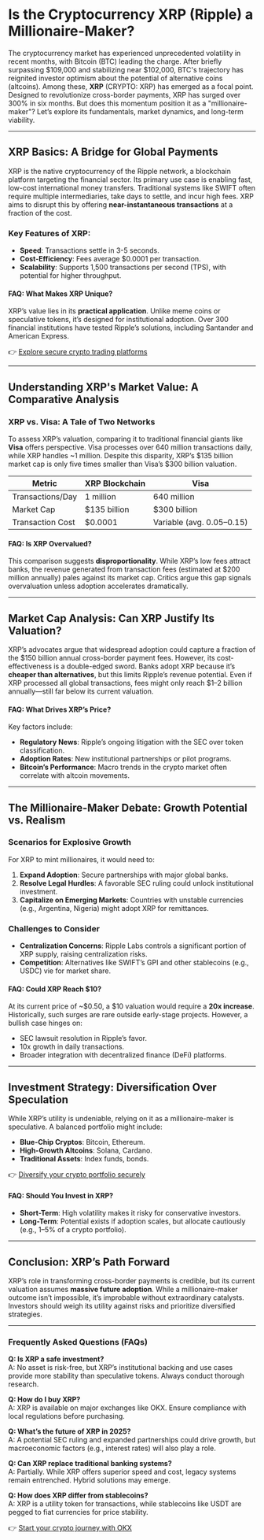 # Is the Cryptocurrency XRP (Ripple) a Millionaire-Maker?

The cryptocurrency market has experienced unprecedented volatility in recent months, with Bitcoin (BTC) leading the charge. After briefly surpassing $109,000 and stabilizing near $102,000, BTC's trajectory has reignited investor optimism about the potential of alternative coins (altcoins). Among these, **XRP** (CRYPTO: XRP) has emerged as a focal point. Designed to revolutionize cross-border payments, XRP has surged over 300% in six months. But does this momentum position it as a "millionaire-maker"? Let’s explore its fundamentals, market dynamics, and long-term viability.

---

## XRP Basics: A Bridge for Global Payments

XRP is the native cryptocurrency of the Ripple network, a blockchain platform targeting the financial sector. Its primary use case is enabling fast, low-cost international money transfers. Traditional systems like SWIFT often require multiple intermediaries, take days to settle, and incur high fees. XRP aims to disrupt this by offering **near-instantaneous transactions** at a fraction of the cost.

### Key Features of XRP:
- **Speed**: Transactions settle in 3-5 seconds.
- **Cost-Efficiency**: Fees average $0.0001 per transaction.
- **Scalability**: Supports 1,500 transactions per second (TPS), with potential for higher throughput.

#### FAQ: What Makes XRP Unique?
XRP’s value lies in its **practical application**. Unlike meme coins or speculative tokens, it’s designed for institutional adoption. Over 300 financial institutions have tested Ripple’s solutions, including Santander and American Express.

👉 [Explore secure crypto trading platforms](https://bit.ly/okx-bonus)

---

## Understanding XRP's Market Value: A Comparative Analysis

### XRP vs. Visa: A Tale of Two Networks

To assess XRP’s valuation, comparing it to traditional financial giants like **Visa** offers perspective. Visa processes over 640 million transactions daily, while XRP handles ~1 million. Despite this disparity, XRP’s $135 billion market cap is only five times smaller than Visa’s $300 billion valuation.

| Metric                | XRP Blockchain | Visa          |
|-----------------------|----------------|---------------|
| Transactions/Day      | 1 million      | 640 million   |
| Market Cap            | $135 billion   | $300 billion  |
| Transaction Cost      | $0.0001        | Variable (avg. $0.05–$0.15) |

#### FAQ: Is XRP Overvalued?
This comparison suggests **disproportionality**. While XRP’s low fees attract banks, the revenue generated from transaction fees (estimated at $200 million annually) pales against its market cap. Critics argue this gap signals overvaluation unless adoption accelerates dramatically.

---

## Market Cap Analysis: Can XRP Justify Its Valuation?

XRP’s advocates argue that widespread adoption could capture a fraction of the $150 billion annual cross-border payment fees. However, its cost-effectiveness is a double-edged sword. Banks adopt XRP because it’s **cheaper than alternatives**, but this limits Ripple’s revenue potential. Even if XRP processed all global transactions, fees might only reach $1–2 billion annually—still far below its current valuation.

#### FAQ: What Drives XRP’s Price?
Key factors include:
- **Regulatory News**: Ripple’s ongoing litigation with the SEC over token classification.
- **Adoption Rates**: New institutional partnerships or pilot programs.
- **Bitcoin’s Performance**: Macro trends in the crypto market often correlate with altcoin movements.

---

## The Millionaire-Maker Debate: Growth Potential vs. Realism

### Scenarios for Explosive Growth

For XRP to mint millionaires, it would need to:
1. **Expand Adoption**: Secure partnerships with major global banks.
2. **Resolve Legal Hurdles**: A favorable SEC ruling could unlock institutional investment.
3. **Capitalize on Emerging Markets**: Countries with unstable currencies (e.g., Argentina, Nigeria) might adopt XRP for remittances.

### Challenges to Consider
- **Centralization Concerns**: Ripple Labs controls a significant portion of XRP supply, raising centralization risks.
- **Competition**: Alternatives like SWIFT’s GPI and other stablecoins (e.g., USDC) vie for market share.

#### FAQ: Could XRP Reach $10?
At its current price of ~$0.50, a $10 valuation would require a **20x increase**. Historically, such surges are rare outside early-stage projects. However, a bullish case hinges on:
- SEC lawsuit resolution in Ripple’s favor.
- 10x growth in daily transactions.
- Broader integration with decentralized finance (DeFi) platforms.

---

## Investment Strategy: Diversification Over Speculation

While XRP’s utility is undeniable, relying on it as a millionaire-maker is speculative. A balanced portfolio might include:
- **Blue-Chip Cryptos**: Bitcoin, Ethereum.
- **High-Growth Altcoins**: Solana, Cardano.
- **Traditional Assets**: Index funds, bonds.

👉 [Diversify your crypto portfolio securely](https://bit.ly/okx-bonus)

#### FAQ: Should You Invest in XRP?
- **Short-Term**: High volatility makes it risky for conservative investors.
- **Long-Term**: Potential exists if adoption scales, but allocate cautiously (e.g., 1–5% of a crypto portfolio).

---

## Conclusion: XRP’s Path Forward

XRP’s role in transforming cross-border payments is credible, but its current valuation assumes **massive future adoption**. While a millionaire-maker outcome isn’t impossible, it’s improbable without extraordinary catalysts. Investors should weigh its utility against risks and prioritize diversified strategies.

---

### Frequently Asked Questions (FAQs)

**Q: Is XRP a safe investment?**  
A: No asset is risk-free, but XRP’s institutional backing and use cases provide more stability than speculative tokens. Always conduct thorough research.

**Q: How do I buy XRP?**  
A: XRP is available on major exchanges like OKX. Ensure compliance with local regulations before purchasing.

**Q: What’s the future of XRP in 2025?**  
A: A potential SEC ruling and expanded partnerships could drive growth, but macroeconomic factors (e.g., interest rates) will also play a role.

**Q: Can XRP replace traditional banking systems?**  
A: Partially. While XRP offers superior speed and cost, legacy systems remain entrenched. Hybrid solutions may emerge.

**Q: How does XRP differ from stablecoins?**  
A: XRP is a utility token for transactions, while stablecoins like USDT are pegged to fiat currencies for price stability.

👉 [Start your crypto journey with OKX](https://bit.ly/okx-bonus)